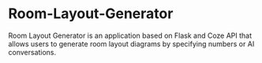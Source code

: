 # Room-Layout-Generator
Room Layout Generator is an application based on Flask and Coze API that allows users to generate room layout diagrams by specifying numbers or AI conversations.
